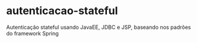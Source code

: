 # autenticacao-stateful
Autenticação stateful usando JavaEE, JDBC e JSP, baseando nos padrões do framework Spring
